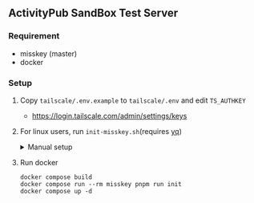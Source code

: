 ## ActivityPub SandBox Test Server

### Requirement
- misskey (master)
- docker

### Setup
1. Copy `tailscale/.env.example` to `tailscale/.env` and edit `TS_AUTHKEY`
    * https://login.tailscale.com/admin/settings/keys

2. For linux users, run `init-misskey.sh`(requires [yq](https://github.com/mikefarah/yq))
    <details>
        <summary>Manual setup</summary>

    - Clone [Misskey (master)](https://github.com/misskey-dev/misskey/tree/master)
        * Copy the files with reference to [Install Guide (Misskey)](https://misskey-hub.net/ja/docs/for-admin/install/guides/docker/)
    - And enable `allowedPrivateNetworks` by editing `/misskey/.config/default.yml`.
        ```yml
        allowedPrivateNetworks: [
          '127.0.0.1/32',
          '100.64.0.0/10'
        ]
        ```
    </details>

4. Run docker
    ```
    docker compose build
    docker compose run --rm misskey pnpm run init
    docker compose up -d
    ```
